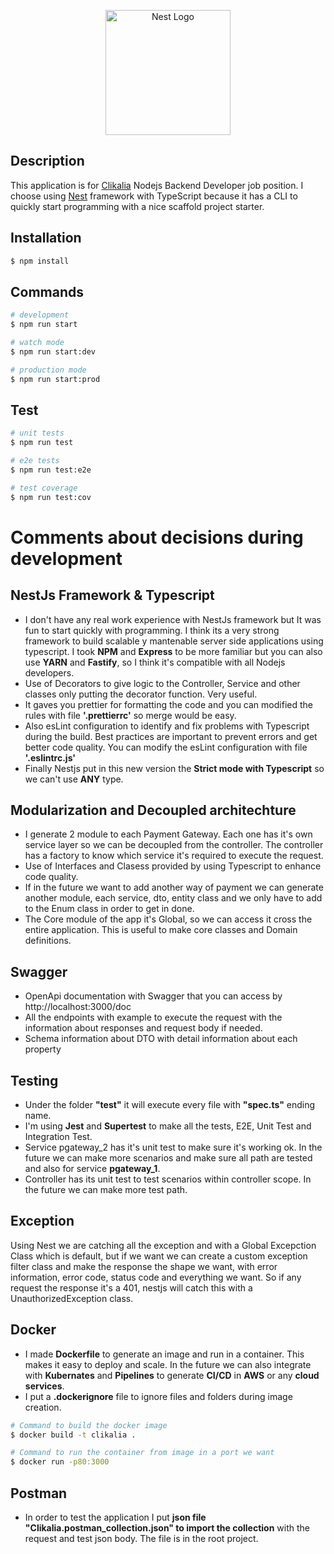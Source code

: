 <p align="center">
  <a href="http://nestjs.com/" target="blank"><img src="https://nestjs.com/img/logo-small.svg" width="200" alt="Nest Logo" /></a>
</p>

[circleci-image]: https://img.shields.io/circleci/build/github/nestjs/nest/master?token=abc123def456
[circleci-url]: https://circleci.com/gh/nestjs/nest

## Description

This application is for [Clikalia](https://clikalia.com/) Nodejs Backend Developer job position. I choose using [Nest](https://github.com/nestjs/nest) framework with TypeScript because it has a CLI to quickly start programming with a nice scaffold project starter.

## Installation

```bash
$ npm install
```

## Commands

```bash
# development
$ npm run start

# watch mode
$ npm run start:dev

# production mode
$ npm run start:prod
```

## Test

```bash
# unit tests
$ npm run test

# e2e tests
$ npm run test:e2e

# test coverage
$ npm run test:cov
```

# Comments about decisions during development

## NestJs Framework & Typescript

- I don't have any real work experience with NestJs framework but It was fun to start quickly with programming. I think its a very strong framework to build scalable y mantenable server side applications using typescript. I took **NPM** and **Express** to be more familiar but you can also use **YARN** and **Fastify**, so I think it's compatible with all Nodejs developers.
- Use of Decorators to give logic to the Controller, Service and other classes only putting the decorator function. Very useful.
- It gaves you prettier for formatting the code and you can modified the rules with file **'.prettierrc'** so merge would be easy.
- Also esLint configuration to identify and fix problems with Typescript during the build. Best practices are important to prevent errors and get better code quality. You can modify the esLint configuration with file **'.eslintrc.js'**
- Finally Nestjs put in this new version the **Strict mode with Typescript** so we can't use **ANY** type.

## Modularization and Decoupled architechture

- I generate 2 module to each Payment Gateway. Each one has it's own service layer so we can be decoupled from the controller. The controller has a factory to know which service it's required to execute the request.
- Use of Interfaces and Clasess provided by using Typescript to enhance code quality.
- If in the future we want to add another way of payment we can generate another module, each service, dto, entity class and we only have to add to the Enum class in order to get in done.
- The Core module of the app it's Global, so we can access it cross the entire application. This is useful to make core classes and Domain definitions.

## Swagger

- OpenApi documentation with Swagger that you can access by http://localhost:3000/doc
- All the endpoints with example to execute the request with the information about responses and request body if needed.
- Schema information about DTO with detail information about each property

## Testing

- Under the folder **"test"** it will execute every file with **"spec.ts"** ending name.
- I'm using **Jest** and **Supertest** to make all the tests, E2E, Unit Test and Integration Test.
- Service pgateway_2 has it's unit test to make sure it's working ok. In the future we can make more scenarios and make sure all path are tested and also for service **pgateway_1**.
- Controller has its unit test to test scenarios within controller scope. In the future we can make more test path.

## Exception

Using Nest we are catching all the exception and with a Global Excepction Class which is default, but if we want we can create a custom exception filter class and make the response the shape we want, with error information, error code, status code and everything we want. So if any request the response it's a 401, nestjs will catch this with a UnauthorizedException class.

## Docker

- I made **Dockerfile** to generate an image and run in a container. This makes it easy to deploy and scale. In the future we can also integrate with **Kubernates** and **Pipelines** to generate **CI/CD** in **AWS** or any **cloud services**.
- I put a **.dockerignore** file to ignore files and folders during image creation.

```bash
# Command to build the docker image
$ docker build -t clikalia .

# Command to run the container from image in a port we want
$ docker run -p80:3000
```

## Postman

- In order to test the application I put **json file "Clikalia.postman_collection.json" to import the collection** with the request and test json body. The file is in the root project.

